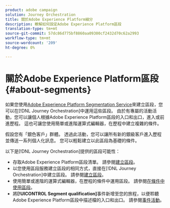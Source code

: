 ```yaml
---
product: adobe campaign
solution: Journey Orchestration
title: 關於Adobe Experience Platform細分
description: 瞭解如何設定Adobe Experience Platform區段
translation-type: tm+mt
source-git-commit: 57dc86d775bf8860aa09300cf2432d70c62a2993
workflow-type: tm+mt
source-wordcount: '209'
ht-degree: 0%

---
```



# 關於Adobe Experience Platform區段{#about-segments}

如果您使用[Adobe Experience Platform Segmentation Service](https://docs.adobe.com/content/help/en/experience-platform/segmentation/home.html)來建立區段，您可以在[!DNL Journey Orchestration]中運用這些區段。 由於有專屬的活動活動，您可以讓個人根據Adobe Experience Platform區段的入口和出口，進入或前進歷程。 這也可讓您使用簡單或進階運算式編輯器，在歷程中建立複雜的條件。

假設您有「銀色客戶」群體。 透過此活動，您可以讓所有新的銀級客戶進入歷程並傳送一系列個人化訊息。 您可以輕鬆建立以此區段為基礎的條件。

以下是[!DNL Journey Orchestration]提供的區段可能性：

* 存取Adobe Experience Platform區段清單。 請參閱[建立區段](../segment/creating-a-segment.md)。
* 以您使用區段服務建立區段的相同方式，直接在[!DNL Journey Orchestration]中建立區段。 請參閱[建立區段](../segment/creating-a-segment.md)。
* 使用簡單或進階的運算式編輯器，在歷程的條件中運用區段。 請參閱[在條件中使用區段](../segment/using-a-segment.md)。
* 將&#x200B;**[!UICONTROL Segment qualification]**&#x200B;事件新增至您的旅程，以便聆聽Adobe Experience Platform區段中描述檔的入口和出口。 請參閱[事件活動](../building-journeys/segment-qualification-events.md)。
